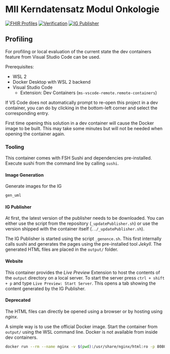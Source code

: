 # MII Kerndatensatz Modul Onkologie

[![FHIR Profiles](https://github.com/medizininformatik-initiative/kerndatensatzmodul-onkologie/actions/workflows/build-profiles.yaml/badge.svg)](https://github.com/medizininformatik-initiative/kerndatensatzmodul-onkologie/actions/workflows/build-profiles.yaml)
[![Verification](https://github.com/medizininformatik-initiative/kerndatensatzmodul-onkologie/actions/workflows/verify-profiles.yaml/badge.svg)](https://github.com/medizininformatik-initiative/kerndatensatzmodul-onkologie/actions/workflows/verify-profiles.yaml)
[![IG Publisher](https://github.com/medizininformatik-initiative/kerndatensatzmodul-onkologie/actions/workflows/build-ig.yml/badge.svg)](https://github.com/medizininformatik-initiative/kerndatensatzmodul-onkologie/actions/workflows/build-ig.yml)

## Profiling

For profiling or local evaluation of the current state the dev containers feature from Visual Studio Code can be used.

Prerequisites:

- WSL 2
- Docker Desktop with WSL 2 backend
- Visual Studio Code
  - Extension: Dev Containers (`ms-vscode-remote.remote-containers`)

If VS Code does not automatically prompt to re-open this project in a dev container, you can do by clicking in the bottom-left corner and select the corresponding entry.

First time opening this solution in a dev container will cause the Docker image to be built. This may take some minutes but will not be needed when opening the container again.

### Tooling

This container comes with FSH Sushi and dependencies pre-installed. Execute sushi from the command line by calling `sushi`.

#### Image Generation

Generate images for the IG

```bash
gen_uml
```

#### IG Publisher

At first, the latest version of the publisher needs to be downloaded. You can either use the script from the repository (`_updatePublisher.sh`) or use the version shipped with the container itself (`../_updatePublisher.sh`).

The IG Publisher is started using the script `_genonce.sh`. This first internally calls sushi and generates the pages using the pre-installed tool _Jekyll_. The generated HTML files are placed in the `output/` folder.

#### Website

This container provides the _Live Preview_ Extension to host the contents of the `output` directory on a local server. To start the server press `ctrl + shift + p` and type `Live Preview: Start Server`. This opens a tab showing the content generated by the IG Publisher.

#### Deprecated

The HTML files can directly be opened using a browser or by hosting using _nginx_.

A simple way is to use the official Docker image. Start the container from `output/` using the WSL command line. Docker is not available from inside dev containers.

```bash
docker run --rm --name nginx -v $(pwd):/usr/share/nginx/html:ro -p 8080:80 nginx
```

